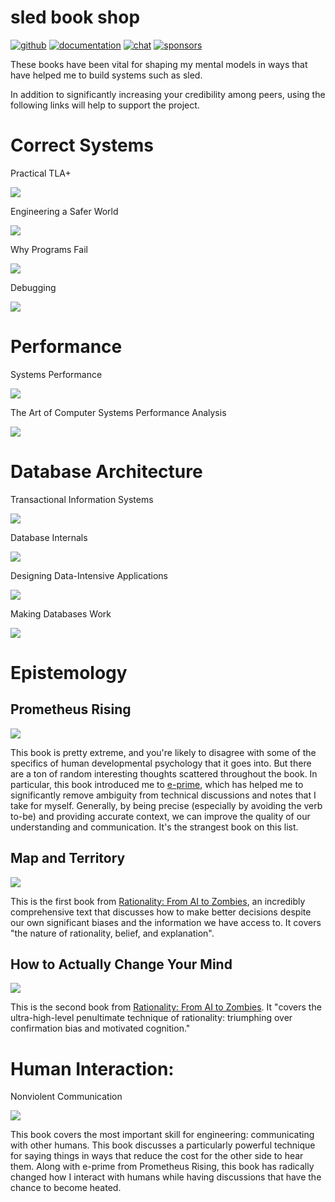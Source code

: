 # sled book shop

[![github](https://img.shields.io/github/stars/spacejam/sled.svg?style=social)](https://github.com/spacejam/sled)
[![documentation](https://docs.rs/sled/badge.svg)](https://docs.rs/sled)
[![chat](https://img.shields.io/discord/509773073294295082.svg?logo=discord)](https://discord.gg/Z6VsXds)
[![sponsors](https://img.shields.io/opencollective/backers/sled)](https://github.com/sponsors/spacejam)

These books have been vital for shaping my mental models in ways that have helped me to build systems such as sled.

In addition to significantly increasing your credibility among peers, using the following links will help to support
the project.

# Correct Systems

Practical TLA+

<a target="_blank"  href="https://www.amazon.com/gp/product/1484238281/ref=as_li_tl?ie=UTF8&camp=1789&creative=9325&creativeASIN=1484238281&linkCode=as2&tag=tylerneely06-20&linkId=b81315ef72de0e64a5f0ab5935a9f3fb"><img border="0" src="//ws-na.amazon-adsystem.com/widgets/q?_encoding=UTF8&MarketPlace=US&ASIN=1484238281&ServiceVersion=20070822&ID=AsinImage&WS=1&Format=_SL250_&tag=tylerneely06-20" ></a><img src="//ir-na.amazon-adsystem.com/e/ir?t=tylerneely06-20&l=am2&o=1&a=1484238281" width="1" height="1" border="0" alt="" style="border:none !important; margin:0px !important;" />

Engineering a Safer World

<a target="_blank"  href="https://www.amazon.com/gp/product/0262533693/ref=as_li_tl?ie=UTF8&camp=1789&creative=9325&creativeASIN=0262533693&linkCode=as2&tag=tylerneely06-20&linkId=3268b7d6f43c5d8c29a4855ac5c3f5f6"><img border="0" src="//ws-na.amazon-adsystem.com/widgets/q?_encoding=UTF8&MarketPlace=US&ASIN=0262533693&ServiceVersion=20070822&ID=AsinImage&WS=1&Format=_SL250_&tag=tylerneely06-20" ></a><img src="//ir-na.amazon-adsystem.com/e/ir?t=tylerneely06-20&l=am2&o=1&a=0262533693" width="1" height="1" border="0" alt="" style="border:none !important; margin:0px !important;" />

Why Programs Fail

<a target="_blank"  href="https://www.amazon.com/gp/product/0123745152/ref=as_li_tl?ie=UTF8&camp=1789&creative=9325&creativeASIN=0123745152&linkCode=as2&tag=tylerneely06-20&linkId=b5111e54ec0283e4a7ce27f5154a31f5"><img border="0" src="//ws-na.amazon-adsystem.com/widgets/q?_encoding=UTF8&MarketPlace=US&ASIN=0123745152&ServiceVersion=20070822&ID=AsinImage&WS=1&Format=_SL250_&tag=tylerneely06-20" ></a><img src="//ir-na.amazon-adsystem.com/e/ir?t=tylerneely06-20&l=am2&o=1&a=0123745152" width="1" height="1" border="0" alt="" style="border:none !important; margin:0px !important;" />

Debugging

<a target="_blank"  href="https://www.amazon.com/gp/product/0814474578/ref=as_li_tl?ie=UTF8&camp=1789&creative=9325&creativeASIN=0814474578&linkCode=as2&tag=tylerneely06-20&linkId=e3cfafcf71f73cd25bcbb7b7ecf29c5e"><img border="0" src="//ws-na.amazon-adsystem.com/widgets/q?_encoding=UTF8&MarketPlace=US&ASIN=0814474578&ServiceVersion=20070822&ID=AsinImage&WS=1&Format=_SL250_&tag=tylerneely06-20" ></a><img src="//ir-na.amazon-adsystem.com/e/ir?t=tylerneely06-20&l=am2&o=1&a=0814474578" width="1" height="1" border="0" alt="" style="border:none !important; margin:0px !important;" />

# Performance

Systems Performance

<a target="_blank"  href="https://www.amazon.com/gp/product/0133390098/ref=as_li_tl?ie=UTF8&camp=1789&creative=9325&creativeASIN=0133390098&linkCode=as2&tag=tylerneely06-20&linkId=4af03a7e62f4c60b080de384c582e721"><img border="0" src="//ws-na.amazon-adsystem.com/widgets/q?_encoding=UTF8&MarketPlace=US&ASIN=0133390098&ServiceVersion=20070822&ID=AsinImage&WS=1&Format=_SL250_&tag=tylerneely06-20" ></a><img src="//ir-na.amazon-adsystem.com/e/ir?t=tylerneely06-20&l=am2&o=1&a=0133390098" width="1" height="1" border="0" alt="" style="border:none !important; margin:0px !important;" />

The Art of Computer Systems Performance Analysis

<a target="_blank"  href="https://www.amazon.com/gp/product/0471503363/ref=as_li_tl?ie=UTF8&camp=1789&creative=9325&creativeASIN=0471503363&linkCode=as2&tag=tylerneely06-20&linkId=0d675f8c937657c859d970d48e81ca87"><img border="0" src="//ws-na.amazon-adsystem.com/widgets/q?_encoding=UTF8&MarketPlace=US&ASIN=0471503363&ServiceVersion=20070822&ID=AsinImage&WS=1&Format=_SL250_&tag=tylerneely06-20" ></a><img src="//ir-na.amazon-adsystem.com/e/ir?t=tylerneely06-20&l=am2&o=1&a=0471503363" width="1" height="1" border="0" alt="" style="border:none !important; margin:0px !important;" />

# Database Architecture

Transactional Information Systems

<a target="_blank"  href="https://www.amazon.com/gp/product/1558605088/ref=as_li_tl?ie=UTF8&camp=1789&creative=9325&creativeASIN=1558605088&linkCode=as2&tag=tylerneely06-20&linkId=a7a9012b79d64e3b0f269ca672ca7fe4"><img border="0" src="//ws-na.amazon-adsystem.com/widgets/q?_encoding=UTF8&MarketPlace=US&ASIN=1558605088&ServiceVersion=20070822&ID=AsinImage&WS=1&Format=_SL250_&tag=tylerneely06-20" ></a><img src="//ir-na.amazon-adsystem.com/e/ir?t=tylerneely06-20&l=am2&o=1&a=1558605088" width="1" height="1" border="0" alt="" style="border:none !important; margin:0px !important;" />

Database Internals

<a target="_blank"  href="https://www.amazon.com/gp/product/1492040347/ref=as_li_tl?ie=UTF8&camp=1789&creative=9325&creativeASIN=1492040347&linkCode=as2&tag=tylerneely06-20&linkId=390005aca0efabf7bfd7cfd1f646e3b9"><img border="0" src="//ws-na.amazon-adsystem.com/widgets/q?_encoding=UTF8&MarketPlace=US&ASIN=1492040347&ServiceVersion=20070822&ID=AsinImage&WS=1&Format=_SL250_&tag=tylerneely06-20" ></a><img src="//ir-na.amazon-adsystem.com/e/ir?t=tylerneely06-20&l=am2&o=1&a=1492040347" width="1" height="1" border="0" alt="" style="border:none !important; margin:0px !important;" />

Designing Data-Intensive Applications

<a target="_blank"  href="https://www.amazon.com/gp/product/1449373321/ref=as_li_tl?ie=UTF8&camp=1789&creative=9325&creativeASIN=1449373321&linkCode=as2&tag=tylerneely06-20&linkId=c94360d5ff9495492f1814c413750fb6"><img border="0" src="//ws-na.amazon-adsystem.com/widgets/q?_encoding=UTF8&MarketPlace=US&ASIN=1449373321&ServiceVersion=20070822&ID=AsinImage&WS=1&Format=_SL250_&tag=tylerneely06-20" ></a><img src="//ir-na.amazon-adsystem.com/e/ir?t=tylerneely06-20&l=am2&o=1&a=1449373321" width="1" height="1" border="0" alt="" style="border:none !important; margin:0px !important;" />

Making Databases Work

<a target="_blank"  href="https://www.amazon.com/gp/product/1947487191/ref=as_li_tl?ie=UTF8&camp=1789&creative=9325&creativeASIN=1947487191&linkCode=as2&tag=tylerneely06-20&linkId=69f28206ab35fce2da868ce0ca49cc90"><img border="0" src="//ws-na.amazon-adsystem.com/widgets/q?_encoding=UTF8&MarketPlace=US&ASIN=1947487191&ServiceVersion=20070822&ID=AsinImage&WS=1&Format=_SL250_&tag=tylerneely06-20" ></a><img src="//ir-na.amazon-adsystem.com/e/ir?t=tylerneely06-20&l=am2&o=1&a=1947487191" width="1" height="1" border="0" alt="" style="border:none !important; margin:0px !important;" />

# Epistemology

## Prometheus Rising

<a target="_blank"  href="https://www.amazon.com/gp/product/B00N4F41OE/ref=as_li_tl?ie=UTF8&camp=1789&creative=9325&creativeASIN=B00N4F41OE&linkCode=as2&tag=tylerneely06-20&linkId=12fd5d613e43bbb71d954dd3362e06d5"><img border="0" src="//ws-na.amazon-adsystem.com/widgets/q?_encoding=UTF8&MarketPlace=US&ASIN=B00N4F41OE&ServiceVersion=20070822&ID=AsinImage&WS=1&Format=_SL250_&tag=tylerneely06-20" ></a><img src="//ir-na.amazon-adsystem.com/e/ir?t=tylerneely06-20&l=am2&o=1&a=B00N4F41OE" width="1" height="1" border="0" alt="" style="border:none !important; margin:0px !important;" />

This book is pretty extreme, and you're likely to disagree with some of the
specifics of human developmental psychology that it goes into. But there are a
ton of random interesting thoughts scattered throughout the book.  In
particular, this book introduced me to
[e-prime](https://en.wikipedia.org/wiki/E-Prime), which has helped me to
significantly remove ambiguity from technical discussions and notes that I take
for myself.  Generally, by being precise (especially by avoiding the verb
to-be) and providing accurate context, we can improve the quality of our
understanding and communication. It's the strangest book on this list.

## Map and Territory

<a target="_blank"  href="https://www.amazon.com/gp/product/B07LDF7J3Q/ref=as_li_tl?ie=UTF8&camp=1789&creative=9325&creativeASIN=B07LDF7J3Q&linkCode=as2&tag=tylerneely06-20&linkId=3ff5a1ec3fc98005b7c60b302a21e166"><img border="0" src="//ws-na.amazon-adsystem.com/widgets/q?_encoding=UTF8&MarketPlace=US&ASIN=B07LDF7J3Q&ServiceVersion=20070822&ID=AsinImage&WS=1&Format=_SL250_&tag=tylerneely06-20" ></a><img src="//ir-na.amazon-adsystem.com/e/ir?t=tylerneely06-20&l=am2&o=1&a=B07LDF7J3Q" width="1" height="1" border="0" alt="" style="border:none !important; margin:0px !important;" />

This is the first book from [Rationality: From AI to
Zombies](https://wiki.lesswrong.com/wiki/Rationality:_From_AI_to_Zombies), an
incredibly comprehensive text that discusses how to make better decisions
despite our own significant biases and the information we have access to. It
covers "the nature of rationality, belief, and explanation".

## How to Actually Change Your Mind

<a target="_blank"  href="https://www.amazon.com/gp/product/B07LDTN399/ref=as_li_tl?ie=UTF8&camp=1789&creative=9325&creativeASIN=B07LDTN399&linkCode=as2&tag=tylerneely06-20&linkId=f69797743535f0bf0ceedf220eee66b2"><img border="0" src="//ws-na.amazon-adsystem.com/widgets/q?_encoding=UTF8&MarketPlace=US&ASIN=B07LDTN399&ServiceVersion=20070822&ID=AsinImage&WS=1&Format=_SL250_&tag=tylerneely06-20" ></a><img src="//ir-na.amazon-adsystem.com/e/ir?t=tylerneely06-20&l=am2&o=1&a=B07LDTN399" width="1" height="1" border="0" alt="" style="border:none !important; margin:0px !important;" />

This is the second book from [Rationality: From AI to
Zombies](https://wiki.lesswrong.com/wiki/Rationality:_From_AI_to_Zombies).  It
"covers the ultra-high-level penultimate technique of rationality: triumphing
over confirmation bias and motivated cognition."

# Human Interaction:

Nonviolent Communication

<a target="_blank"  href="https://www.amazon.com/gp/product/189200528X/ref=as_li_tl?ie=UTF8&camp=1789&creative=9325&creativeASIN=189200528X&linkCode=as2&tag=tylerneely06-20&linkId=7aeb923ead5e534bbe8f6d002138139c"><img border="0" src="//ws-na.amazon-adsystem.com/widgets/q?_encoding=UTF8&MarketPlace=US&ASIN=189200528X&ServiceVersion=20070822&ID=AsinImage&WS=1&Format=_SL250_&tag=tylerneely06-20" ></a><img src="//ir-na.amazon-adsystem.com/e/ir?t=tylerneely06-20&l=am2&o=1&a=189200528X" width="1" height="1" border="0" alt="" style="border:none !important; margin:0px !important;" />

This book covers the most important skill for engineering: communicating with
other humans. This book discusses a particularly powerful technique for saying
things in ways that reduce the cost for the other side to hear them.  Along
with e-prime from Prometheus Rising, this book has radically changed how I
interact with humans while having discussions that have the chance to become
heated.
